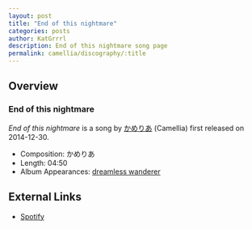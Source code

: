 ```yaml
---
layout: post
title: "End of this nightmare"
categories: posts
author: KatGrrrl
description: End of this nightmare song page
permalink: camellia/discography/:title
---
```


## Overview

### End of this nightmare

*End of this nightmare* is a song by [かめりあ](<{% link postsWiki/_posts/2023-12-10-camellia.md %}>) (Camellia) first released on 2014-12-30.

* Composition: かめりあ
* Length: 04:50
* Album Appearances: [dreamless wanderer](<{% link postsInclude/_posts/camellia/albums/dreamless-wanderer/2023-12-05-dreamless-wanderer.md %}>)

## External Links

* [Spotify](https://open.spotify.com/track/01hjgaVmk15Nra5QyxHbMk?si=2115a12330274d5d)
